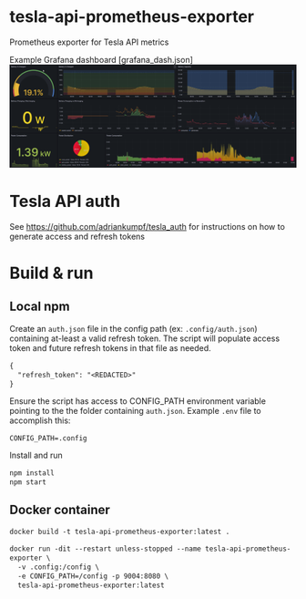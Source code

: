 # tesla-api-prometheus-exporter
Prometheus exporter for Tesla API metrics

Example Grafana dashboard [grafana_dash.json]
![Example Grafana dashboard](img/dash.png)

# Tesla API auth

See https://github.com/adriankumpf/tesla_auth for instructions on how to generate access and refresh tokens

# Build & run

## Local npm

Create an `auth.json` file in the config path (ex: `.config/auth.json`) containing at-least a valid refresh token.
The script will populate access token and future refresh tokens in that file as needed.

```
{
  "refresh_token": "<REDACTED>"
}
```

Ensure the script has access to CONFIG_PATH environment variable pointing to the the folder containing `auth.json`. Example `.env` file to accomplish this:

```
CONFIG_PATH=.config
```

Install and run

```
npm install
npm start
```

## Docker container

```
docker build -t tesla-api-prometheus-exporter:latest .
```

```
docker run -dit --restart unless-stopped --name tesla-api-prometheus-exporter \
  -v .config:/config \
  -e CONFIG_PATH=/config -p 9004:8080 \
  tesla-api-prometheus-exporter:latest
```
